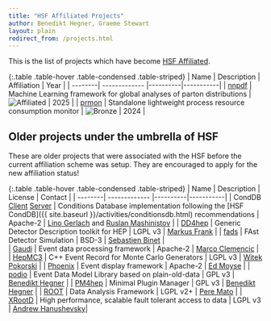 ```yaml
---
title: "HSF Affiliated Projects"
author: Benedikt Hegner, Graeme Stewart
layout: plain
redirect_from: /projects.html
---
```


This is the list of projects which have become [HSF Affiliated]({{site.baseurl}}/projects/affiliated.html).

{:.table .table-hover .table-condensed .table-striped}
| Name | Description | Affiliation | Year |
| --------| ------------- |----------|-----------|
| [nnpdf](https://github.com/NNPDF/nnpdf) | Machine Learning framework for global analyses of parton distributions | ![Affiliated]({{site.baseurl}}/images/HSF-logo/HSF-Affiliated.svg) | 2025 |
| [prmon](https://github.com/HSF/prmon) | Standalone lightweight process resource consumption monitor | ![Bronze]({{site.baseurl}}/images/HSF-logo/HSF-Bronze_Project-CD7F32.svg) | 2024 |

## Older projects under the umbrella of HSF

These are older projects that were associated with the HSF before the current affiliation scheme was setup. They are encouraged to apply for the new affiliation status!

{:.table .table-hover .table-condensed .table-striped}
| Name  | Description | License | Contact |
| --------| ------------- |----------|-----------|
| CondDB [Client](https://github.com/BNLNPPS/nopayloadclient/) [Server](https://github.com/BNLNPPS/nopayloaddb) | Conditions Database implementation following the [HSF CondDB]({{ site.baseurl }}/activities/conditionsdb.html) recommendations | Apache-2 | [Lino Gerlach](mailto:lino.oscar.gerlach@cern.ch) and [Ruslan Mashinistov](mailto:ruslan.mashinistov@cern.ch) |
| [DD4hep](https://github.com/AIDASoft/DD4hep)   | Generic Detector Description toolkit for HEP  | LGPL v3 | [Markus Frank](mailto:marks.frank@cern.ch) |
| [fads](https://pkg.go.dev/go-hep.org/x/hep/fads?tab=doc)          | FAst Detector Simulation  | BSD-3 | [Sebastien Binet](mailto:binet@cern.ch) |  
| [Gaudi](http://gaudi.web.cern.ch/gaudi/)          | Event data processing framework | Apache-2 | [Marco Clemencic](mailto:marco.clemencic@cern.ch) |  
| [HepMC3](https://gitlab.cern.ch/hepmc/HepMC3) | C++ Event Record for Monte Carlo Generators | LGPL v3 | [Witek Pokorski](mailto:witold.pokorski@cern.ch) |
| [Phoenix](https://github.com/HSF/phoenix) | Event display framework | Apache-2 | [Ed Moyse](mailto:Edward.Moyse@cern.ch) |
| [podio](https://github.com/AIDASoft/podio) | Event Data Model Library based on plain-old-data | GPL v3 | [Benedikt Hegner](mailto:benedikt.hegner@cern.ch) |
| [PM4hep](https://github.com/hegner/PM4hep) | Minimal Plugin Manager | GPL v3 | [Benedikt Hegner](mailto:benedikt.hegner@cern.ch) |
| [ROOT](https://root.cern.ch/)            | Data Analysis Framework | LGPL v2+ | [Pere Mato](mailto:pere.mato@cern.ch) |
| [XRootD](https://xrootd.slac.stanford.edu/)     | High performance, scalable fault tolerant access to data  | LGPL v3 | [Andrew Hanushevsky](mailto:abh@stanford.edu)|
